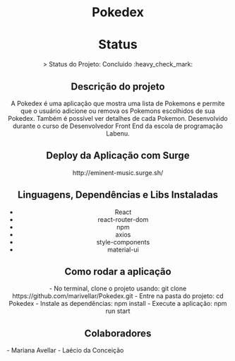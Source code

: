 <h1 align="center"> Pokedex </h1>

<h1 align="center"> Status </h1>

<p align="center" > > Status do Projeto: Concluido :heavy_check_mark: </p>

<h2 align="center"> Descrição do projeto </h2>

<p align="center">A Pokedex é uma aplicação que mostra uma lista de Pokemons e permite que o usuário adicione ou remova os Pokemons escolhidos de sua Pokedex. Também é possível ver detalhes de cada Pokemon. Desenvolvido durante o curso de Desenvolvedor Front End da escola de programação Labenu.</p>

<h2 align="center"> Deploy da Aplicação com Surge </h2>

<p align="center"> http://eminent-music.surge.sh/ </p>

<h2 align="center"> Linguagens, Dependências e Libs Instaladas </h2>

<ul align="center">
<li text-decoration="none"> React</li>
<li> react-router-dom</li>
<li> npm</li>
<li> axios</li>
<li> style-components</li>
<li> material-ui</li>
</ul>

<h2 align="center"> Como rodar a aplicação </h2>

<p align="center">
- No terminal, clone o projeto usando: git clone https://github.com/marivellar/Pokedex.git
- Entre na pasta do projeto: cd Pokedex
- Instale as dependências: npm install
- Execute a aplicação: npm run start
</p>

<h2 align="center"> Colaboradores </h2

<p align="center">
- Mariana Avellar
- Laécio da Conceição
</p>
